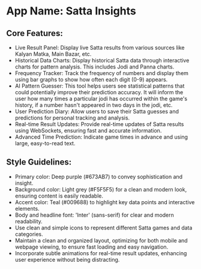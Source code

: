 # **App Name**: Satta Insights

## Core Features:

- Live Result Panel: Display live Satta results from various sources like Kalyan Matka, Main Bazar, etc.
- Historical Data Charts: Display historical Satta data through interactive charts for pattern analysis. This includes Jodi and Panna charts.
- Frequency Tracker: Track the frequency of numbers and display them using bar graphs to show how often each digit (0-9) appears.
- AI Pattern Guesser: This tool helps users see statistical patterns that could potentially improve their prediction accuracy. It will inform the user how many times a particular jodi has occurred within the game's history, if a number hasn't appeared in two days in the jodi, etc.
- User Prediction Diary: Allow users to save their Satta guesses and predictions for personal tracking and analysis.
- Real-time Result Updates: Provide real-time updates of Satta results using WebSockets, ensuring fast and accurate information.
- Advanced Time Prediction: Indicate game times in advance and using large, easy-to-read text.

## Style Guidelines:

- Primary color: Deep purple (#673AB7) to convey sophistication and insight.
- Background color: Light grey (#F5F5F5) for a clean and modern look, ensuring content is easily readable.
- Accent color: Teal (#009688) to highlight key data points and interactive elements.
- Body and headline font: 'Inter' (sans-serif) for clear and modern readability.
- Use clean and simple icons to represent different Satta games and data categories.
- Maintain a clean and organized layout, optimizing for both mobile and webpage viewing, to ensure fast loading and easy navigation.
- Incorporate subtle animations for real-time result updates, enhancing user experience without being distracting.
